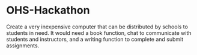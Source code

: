 # OHS-Hackathon

Create a very inexpensive computer that can be distributed by schools to students in need.
It would need a book function, chat to communicate with students and instructors, and a writing function to complete and submit assignments.
